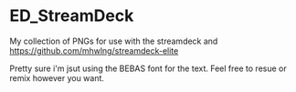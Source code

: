 # ED_StreamDeck

My collection of PNGs for use with the streamdeck and https://github.com/mhwlng/streamdeck-elite

Pretty sure i'm jsut using the BEBAS font for the text.  Feel free to resue or remix however you want.
